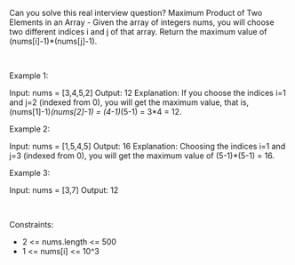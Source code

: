 Can you solve this real interview question? Maximum Product of Two Elements in an Array - Given the array of integers nums, you will choose two different indices i and j of that array. Return the maximum value of (nums[i]-1)*(nums[j]-1).

 

Example 1:


Input: nums = [3,4,5,2]
Output: 12 
Explanation: If you choose the indices i=1 and j=2 (indexed from 0), you will get the maximum value, that is, (nums[1]-1)*(nums[2]-1) = (4-1)*(5-1) = 3*4 = 12. 


Example 2:


Input: nums = [1,5,4,5]
Output: 16
Explanation: Choosing the indices i=1 and j=3 (indexed from 0), you will get the maximum value of (5-1)*(5-1) = 16.


Example 3:


Input: nums = [3,7]
Output: 12


 

Constraints:

 * 2 <= nums.length <= 500
 * 1 <= nums[i] <= 10^3